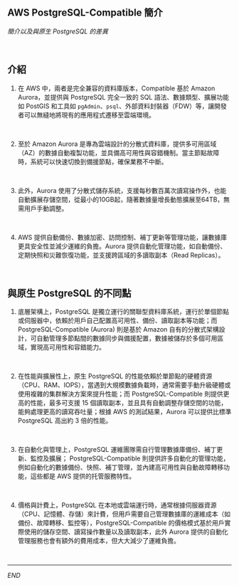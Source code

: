 ## AWS PostgreSQL-Compatible 簡介

_簡介以及與原生 PostgreSQL 的差異_

<br>

## 介紹

1. 在 AWS 中，兩者是完全兼容的資料庫版本，Compatible 基於 Amazon Aurora，並提供與 PostgreSQL 完全一致的 SQL 語法、數據類型、擴展功能如 PostGIS 和工具如 `pgAdmin`、`psql`、外部資料封裝器（FDW）等，讓開發者可以無縫地將現有的應用程式遷移至雲端環境。

<br>

2. 至於 Amazon Aurora 是專為雲端設計的分散式資料庫，提供多可用區域（AZ）的數據自動複製功能，並具備高可用性與容錯機制。當主節點故障時，系統可以快速切換到備援節點，確保業務不中斷。

<br>

3. 此外，Aurora 使用了分散式儲存系統，支援每秒數百萬次讀寫操作外，也能自動擴展存儲空間，從最小的10GB起，隨著數據量增長動態擴展至64TB，無需用戶手動調整。

<br>

4. AWS 提供自動備份、數據加密、訪問控制、補丁更新等管理功能，讓數據庫更具安全性並減少運維的負擔。Aurora 提供自動化管理功能，如自動備份、定期快照和災難恢復功能，並支援跨區域的多讀取副本（Read Replicas）。

<br>

## 與原生 PostgreSQL 的不同點

1. 底層架構上，PostgreSQL 是獨立運行的關聯型資料庫系統，運行於單個節點或伺服器中，依賴於用戶自己配置高可用性、備份、讀取副本等功能；而 PostgreSQL-Compatible (Aurora) 則是基於 Amazon 自有的分散式架構設計，可自動管理多節點間的數據同步與備援配置，數據被儲存於多個可用區域，實現高可用性和容錯能力。

<br>

2. 在性能與擴展性上，原生 PostgreSQL 的性能依賴於單節點的硬體資源（CPU、RAM、IOPS），當遇到大規模數據負載時，通常需要手動升級硬體或使用複雜的集群解決方案來提升性能；而 PostgreSQL-Compatible 則提供更高的性能，最多可支援 15 個讀取副本，並且具有自動調整存儲空間的功能，能夠處理更高的讀寫吞吐量；根據 AWS 的測試結果，Aurora 可以提供比標準 PostgreSQL 高出約 3 倍的性能。

<br>

3. 在自動化與管理上，PostgreSQL 運維團隊需自行管理數據庫備份、補丁更新、監控及擴展；
PostgreSQL-Compatible 則提供許多自動化的管理功能，例如自動化的數據備份、快照、補丁管理，並內建高可用性與自動故障轉移功能，這些都是 AWS 提供的托管服務特性。

<br>

4. 價格與計費上，PostgreSQL 在本地或雲端運行時，通常根據伺服器資源（CPU、記憶體、存儲）來計費，但用戶需要自己管理數據庫的運維成本（如備份、故障轉移、監控等），PostgreSQL-Compatible 的價格模式基於用戶實際使用的儲存空間、讀寫操作數量以及讀取副本，此外 Aurora 提供的自動化管理服務也會有額外的費用成本，但大大減少了運維負擔。

<br>

___

_END_

